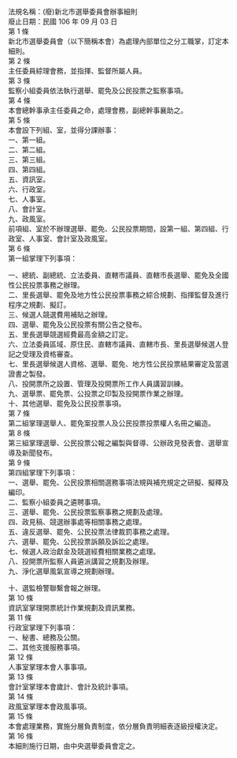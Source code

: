 法規名稱：(廢)新北市選舉委員會辦事細則  
廢止日期：民國 106 年 09 月 03 日  
第 1 條  
新北市選舉委員會（以下簡稱本會）為處理內部單位之分工職掌，訂定本  
細則。  
第 2 條  
主任委員綜理會務，並指揮、監督所屬人員。  
第 3 條  
監察小組委員依法執行選舉、罷免及公民投票之監察事項。  
第 4 條  
本會總幹事承主任委員之命，處理會務，副總幹事襄助之。  
第 5 條  
本會設下列組、室，並得分課辦事：  
一、第一組。  
二、第二組。  
三、第三組。  
四、第四組。  
五、資訊室。  
六、行政室。  
七、人事室。  
八、會計室。  
九、政風室。  
前項組、室於不辦理選舉、罷免、公民投票期間，設第一組、第四組、行  
政室、人事室、會計室及政風室。  
第 6 條  
第一組掌理下列事項：  


一、總統、副總統、立法委員、直轄市議員、直轄市長選舉、罷免及全國  
性公民投票事務之辦理。  
二、里長選舉、罷免及地方性公民投票事務之綜合規劃、指揮監督及進行  
程序之規劃、擬訂。  
三、候選人競選費用補貼之辦理。  
四、選舉、罷免及公民投票有關公告之發布。  
五、里長選舉競選經費最高金額之訂定。  
六、立法委員區域、原住民、直轄市議員、直轄市長、里長選舉候選人登  
記之受理及資格審查。  
七、里長選舉候選人資格、選舉、罷免、地方性公民投票結果審定及當選  
證書之製發。  
八、投開票所之設置、管理及投開票所工作人員講習訓練。  
九、選舉票、罷免票、公投票之印製及投開票作業之辦理。  
十、其他選舉、罷免及公民投票事項。  
第 7 條  
第二組掌理選舉人、罷免案投票人及公民投票投票權人名冊之編造。  
第 8 條  
第三組掌理選舉、公民投票公報之編製與督導、公辦政見發表會、選舉宣  
導及新聞發布。  
第 9 條  
第四組掌理下列事項：  
一、選舉、罷免、公民投票相關選務事項法規與補充規定之研擬、擬釋及  
編印。  
二、監察小組委員之遴聘事項。  
三、選舉、罷免、公民投票監察事務之規劃及處理。  
四、政見稿、競選辦事處等相關事務之處理。  
五、違反選舉、罷免、公民投票法律裁罰事務之處理。  
六、選舉、罷免、公民投票訴願及訴訟之處理。  
七、候選人政治獻金及競選經費相關業務之處理。  
八、投開票所監察人員遴派講習之規劃及辦理。  
九、淨化選舉風氣宣導之規劃辦理。  


十、選監檢警聯繫會報之辦理。  
第 10 條  
資訊室掌理開票統計作業規劃及資訊業務。  
第 11 條  
行政室掌理下列事項：  
一、秘書、總務及公關。  
二、其他支援服務事項。  
第 12 條  
人事室掌理本會人事事項。  
第 13 條  
會計室掌理本會歲計、會計及統計事項。  
第 14 條  
政風室掌理本會政風事項。  
第 15 條  
本會處理業務，實施分層負責制度，依分層負責明細表逐級授權決定。  
第 16 條  
本細則施行日期，由中央選舉委員會定之。  


